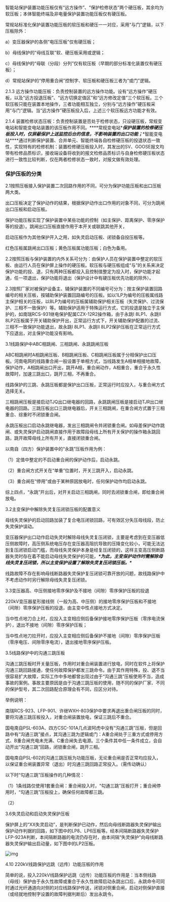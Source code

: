 智能站保护装置功能压板仅有“远方操作”、“保护检修状态”两个硬压板，其余均为软压板；本体智能终端及非电量保护装置功能压板仅有硬压板。

 

常规站标准化保护装置功能压板的软压板和硬压一一对应，采用“与门”逻辑，以下压板除外：

a）变压器保护的各侧“电压压板”仅有硬压板；

b）母线保护的“母线互联”软、硬压板采用或逻辑；

c）母线保护的“母联（分段）分列”仅有软压板（早期的部分标准化装置仅有硬压板）；

d）常规站保护的“停用重合闸”控制字、软压板和硬压板三者为“或门”逻辑。

 

2.1.3 远方操作功能压板：负责控制装置的远方操作功能。设有“远方操作”硬压板，以及“远方投退压板”、“远方切换定值区”和“远方修改定值”三个软压板。三个软压板只能在装置本地操作，三者功能相互独立，分别与“远方操作”硬压板采用“与门”逻辑。当“远方操作”硬压板投入后，上述三个软压板远方功能才有效。

2.1.4 装置检修状态压板：负责控制装置是否处于检修状态，只设硬压板，常规变电站和智能变电站装置的该压板作用不同。***\*常规变电站\****保护装置的检修硬压板投入时，仅屏蔽保护上送监控后台的信息，不影响装置的出口功能；***\*智能变电站\****通过判断保护装置、合并单元、智能终端各自检修硬压板的投退状态一致性，实现特有的检修机制：装置检修硬压板投入时，其发出的SV、GOOSE报文均带有检修品质标识，接收端设备将收到的报文检修品质标识与自身检修硬压板状态进行一致性比较判断，仅在两者检修状态一致时，对报文做有效处理。

### **保护压板的分类**

2.1按照压板接入保护装置二次回路作用的不同，可分为保护功能压板和出口压板两大类。

出口压板决定了保护动作的结果，根据保护动作出口作用的对象不同，可分为跳闸出口压板和启动压板。

保护功能压板实现了保护装置中某些功能的控制（如主保护、距离保护、零序保护等的投退）。跳闸出口压板直接作用于本开关或联跳其他开关，

启动压板作为其他保护开入之用，如失灵启动压板、闭锁备自投压板等。

红色压板属跳闸出口压板；黄色压板属功能压板；白色为备用。

2.2按照压板与保护装置的内外关系可分为：由保护人员在保护装置中整定的软压板、由运行人员在保护屏上操作的硬压板。软压板与硬压板组成“与”的关系来决定保护功能的投、退，只有两种压板都投入且控制值整定为投入时，保护功能才起通，任一项退出，保护功能将退出（保护设计中有硬压板优先功能的除外）。

2.3按照厂家对被保护设备主、辅保护装置的不同编号可分为：按主保护装置回路编号的相关压板，按辅助保护装置回路编号的压板。如以1LP为编号的压板属线路主保护相关的压板，以8LP为编号的压板属辅助保护相关压板（失灵保护、过流保护、三相不一致保护）等。辅助保护适用于特殊运行方式，它的投退是独立于主保护的，如南瑞RCS-931继电保护配属CZX-12R2操作箱，由于永跳I 8LP1、永跳II 8LP2压板属于开关辅助保护开出，正常运行方式下，开关辅助保护配置的过流、三相不一致保护功能退出，故永跳I 8LP1、永跳II 8LP2保护压板在正常运行方式下应退出，对主保护功能没有影响。

3.1线路保护中ABC相跳闸、三相跳闸、永跳跳闸压板

ABC相跳闸时A相跳闸压板、B相跳闸压板、C相跳闸压板属于分相保护出口压板。河南电网的线路重合闸一般设置于单相方式，当线路发生A相单相接地故障，保护动作，A相跳闸出口开出，跳开A相，重合闸动作，A相重合，重合于永久性故障时，加速三跳出口，跳开三相，不再重合。

线路保护的三跳、永跳压板都是保护出口压板，正常运行时应投入，与重合闸方式选择无关。

三相跳闸压板是接启动TJQ出口继电器的回路，永跳跳闸压板是接启动TJR出口继电器的回路。三跳压板出口三跳继电器后，开关三相跳闸，在重合闸方式置于三相重合、综重时不闭锁重合闸。

永跳压板出口启动永跳继电器，发出三相跳闸令并闭锁重合闸。如母差保护动作跳闸、或失灵保护启动跳闸直接作用于故障段母线上所有开关保护的操作箱永跳回路，跳开故障母线上所有开关，直接闭锁重合闸。

以南自（四方）保护装置中的“永跳”压板作用为例：

（1）定值中整定的不启动重合闸的保护动作后，启动永跳。

（2）重合闸方式开关在“单重”位置时，开关三跳开入，启动永跳。

（3）重合闸在“停用”或由于某种原因放电时，任何保护动作均启动永跳。

综上四点，“永跳”开出后，对开关启动三相跳闸，同时去闭锁重合闸，即给重合闸放电。

3.2主变保护中解除失灵复压闭锁压板的配置意义

母线失灵保护的启动回路加装了复合电压闭锁回路，可有效区分失压母线段，防止失灵保护误动。

变压器保护出口动作启动失灵时解除母线失灵复压闭锁，主要是考虑到在变压器低压侧故障时，高压侧系统电压存在变压器高阻抗导致的压降变化较小，可能无法达到复压闭锁启动门槛，而母线失灵保护本身是经复压闭锁的，这样主变高压侧断路器失灵时存在着不能启动母线失灵保护的可能，***\*为此，主变保护动作时需解除母线失灵复压闭锁，所以主变保护设置了解除失灵复压闭锁压板。\****

线路故障不存在影响母线断路器失灵保护复压闭锁可靠开放的问题，故线路保护中不考虑动作时另行解除母线失灵复压闭锁。

3.3变压器高、中压侧接地零序保护及不接地（间隙）零序保护压板的投退

220kV变压器星形接线侧（一般为高、中压侧）的接地零序保护压板和不接地（间隙）零序保护压板的投退，由主变中性点接地方式决定。

当中性点地刀合上时，应投入主变相应侧后备保护接地零序保护压板（零序电流保护），退出不接地（间隙）零序保护压板；

当中性点地刀拉开时，应投入主变相应侧后备保护不接地（间隙）零序保护压板（零序电压、间隙零序电流），退出接地零序保护压板。

3.5线路保护中的沟通三跳压板

沟通三跳压板时开关量压板，作用时对重合闸装置进行放电，同时在软件上将保护沟通三跳回路接通，使任何故障保护都发三跳命令。由于其作用特殊，投、退不当很容易扩大故障，实际工作中多地都曾出现过由于“沟通三跳”压板使用不当，造成事故的案例。事故主要原因是由于沟通三跳压板的使用，随不同的保护厂家、不同的保护型号，其二次回路配合原理会有不同，应区分对待。

举例说明：

南瑞RCS-923、LFP-901、许继WXH-803保护中要求再退出重合闸压板的同时，要将沟通三跳压板投入，对重合闸装置放电，保证三跳后不重合。

国电南自PSL-603A、四方CSC-101A几点波阿虎中没有“沟通三跳”压板，但是回路中有“沟通三跳”接点，其沟通三跳为逻辑或门：A重合闸处于三重方式或停用方式、B重合闸充电未充满、C重合闸失去电源。三个条件其中任一条件成立，会自动开出“沟通三跳”回路，闭锁重合闸，跳开三相。

国电南自PSL-602的沟通三跳压板为功能压板，无论重合闸是否正常均应投入，以保证重合闸装置异常（退出）时沟通三跳回路正常投入。（需传动确认）

 

以下时“勾通三跳”压板操作的几种情况：

（1）1条线路仅使用1套重合闸：重合闸投入时，“勾通三跳”压板打开；重合闸停用时，“勾通三跳”压板投上，确保任何故障都三跳。

（2）

3.6失灵启动和启动失灵保护压板

保护屏上的“XX失灵启动”，是判断保护已动作，然后向母线断路器失灵保护输出保护动作判据的回路，如下图中的LP8、LP6压板等。经本间隔断路器失灵保护LFP-923A判断，本间隔断路器的电流仍存在时，由本间隔“失灵保护”向母线断路器失灵保护输出启动量，如下图中的LP2压板。

![img](file:///C:\Users\yuri\AppData\Local\Temp\ksohtml22920\wps209.png) 

4.10 220kV线路保护远跳（远传）功能压板的作用

简单的说，投入220kV线路保护远跳（远传）功能压板的作用是：当本侧线路（母线）保护由于永久性故障或重合于永久性故障启动永跳出口后，永跳命令可同时通过光纤通道向对侧的对应线路保护传送，闭锁对侧重合闸，启动对侧保护直接（或经就地控制字设置的故障判据判断后）发出永跳令。